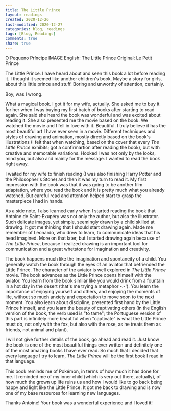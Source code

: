 ```yaml
---
title: The Little Prince
layout: readings
created: 2020-12-26
last-modified: 2020-12-27
categories: blog, readings
tags: [Blog, Readings]
comments: true
share: true
---
```

O Pequeno Príncipe
IMAGE
English: The Little Prince
Original: Le Petit Prince

The Little Prince. I have heard about and seen this book a lot before reading it. I thought it seemed like another children's book. Maybe a story for girls, about this little prince and stuff. Boring and unworthy of attention, certainly.

Boy, was I wrong.

What a magical book.
I got it for my wife, actually. She asked me to buy it for her when I was buying my first batch of books after starting to read again. She said she heard the book was wonderful and was excited about reading it. She also presented me the movie based on the book.
We watched the movie and I fell in love with it. Beautiful. I truly believe it has the most beautiful art I have ever seen in a movie. Different techniques and styles of drawing and animation, mostly directly based on the book's illustrations (I felt that when watching, based on the cover that every *The Little Prince* exhibits; got a confirmartion after reading the book), but with creative and memorable variations. Hooked I was not only by the looks, mind you, but also and mainly for the message. I wanted to read the book right away.

I waited for my wife to finish reading (I was also finishing Harry Potter and the Philosopher's Stone) and then it was my turn to read it.
My first impression with the book was that it was going to be another film adaptation, where you read the book and it is pretty much what you already watched. But careful read and attention helped start to grasp the masterpiece I had in hands.

As a side note, I also learned early when I started reading the book that Antoine de Saint-Exupéry was not only the author, but also the illustrator. Such delicate images, yet simple, seemingly drawn by a child skilled at drawing. It got me thinking that I should start drawing again. Made me remember of Leonardo, who drew to learn, to communicate ideas that his head imagined. More on that later, but I started drawing again because of *The Little Prince*, because I realized drawing is an important tool for communication and a great whetstone for imagination and creativity.

The book happens much like the imagination and spontaneity of a child. You generally watch the book through the eyes of an aviator that befriended the Little Prince. The character of the aviator is well explored in *The Little Prince* movie. The book advances as the Little Prince opens himself with the aviator. You learn from the book similar like you would drink from a fountain in a hot day in the desert (that's me trying a metaphor -.-'). You learn the importance of enjoying yourself and others, and enjoying the moments of life, without so much anxiety and expectation to move soon to the next moment. You also learn about discipline, presented first hand by the Little Prince himself, and you learn the beauty of captivating others (in the English version of the book, the verb used is "to tame"; the Portuguese version of this part is infinitely more beautiful when "captivate" is what the Little Prince must do, not only with the fox, but also with the rose, as he treats them as friends, not animal and plant).

I will not give further details of the book, go ahead and read it. Just know the book is one of the most beautiful things ever written and definitely one of the most amazing books I have ever read. So much that I decided that every language I try to learn, *The Little Prince* will be the first book I read in that language.

This book reminds me of Pokémon, in terms of how much it has done for me. It reminded me of my inner child (which is very out there, actually), of how much the grown up life ruins us and how I would like to go back being happy and light like the Little Prince. It got me back to drawing and is now one of my base resources for learning new languages.

Thanks Antoine! Your book was a wonderful experience and I loved it!
